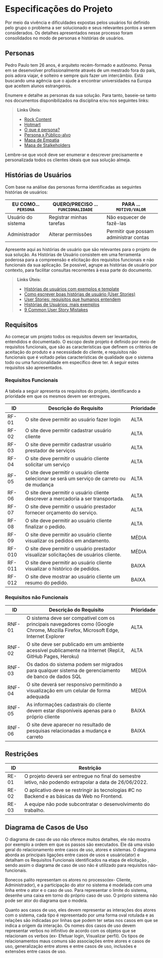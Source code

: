# Especificações do Projeto

Por meio da vivência e dificuldades expostas pelos usuários foi definido pelo grupo o problema a ser solucionado e seus relevantes pontos a serem considerados. Os detalhes apresentados nesse processo foram consolidados no modo de personas e histórias de usuários. 

## Personas

Pedro Paulo tem 26 anos, é arquiteto recém-formado e autônomo. Pensa em se desenvolver profissionalmente através de um mestrado fora do país, pois adora viajar, é solteiro e sempre quis fazer um intercâmbio. Está buscando uma agência que o ajude a encontrar universidades na Europa que aceitem alunos estrangeiros.

Enumere e detalhe as personas da sua solução. Para tanto, baseie-se tanto nos documentos disponibilizados na disciplina e/ou nos seguintes links:

> **Links Úteis**:
> - [Rock Content](https://rockcontent.com/blog/personas/)
> - [Hotmart](https://blog.hotmart.com/pt-br/como-criar-persona-negocio/)
> - [O que é persona?](https://resultadosdigitais.com.br/blog/persona-o-que-e/)
> - [Persona x Público-alvo](https://flammo.com.br/blog/persona-e-publico-alvo-qual-a-diferenca/)
> - [Mapa de Empatia](https://resultadosdigitais.com.br/blog/mapa-da-empatia/)
> - [Mapa de Stalkeholders](https://www.racecomunicacao.com.br/blog/como-fazer-o-mapeamento-de-stakeholders/)
>
Lembre-se que você deve ser enumerar e descrever precisamente e personalizada todos os clientes ideais que sua solução almeja.

## Histórias de Usuários

Com base na análise das personas forma identificadas as seguintes histórias de usuários:

|EU COMO... `PERSONA`| QUERO/PRECISO ... `FUNCIONALIDADE` |PARA ... `MOTIVO/VALOR`                 |
|--------------------|------------------------------------|----------------------------------------|
|Usuário do sistema  | Registrar minhas tarefas           | Não esquecer de fazê-las               |
|Administrador       | Alterar permissões                 | Permitir que possam administrar contas |

Apresente aqui as histórias de usuário que são relevantes para o projeto de sua solução. As Histórias de Usuário consistem em uma ferramenta poderosa para a compreensão e elicitação dos requisitos funcionais e não funcionais da sua aplicação. Se possível, agrupe as histórias de usuário por contexto, para facilitar consultas recorrentes à essa parte do documento.

> **Links Úteis**:
> - [Histórias de usuários com exemplos e template](https://www.atlassian.com/br/agile/project-management/user-stories)
> - [Como escrever boas histórias de usuário (User Stories)](https://medium.com/vertice/como-escrever-boas-users-stories-hist%C3%B3rias-de-usu%C3%A1rios-b29c75043fac)
> - [User Stories: requisitos que humanos entendem](https://www.luiztools.com.br/post/user-stories-descricao-de-requisitos-que-humanos-entendem/)
> - [Histórias de Usuários: mais exemplos](https://www.reqview.com/doc/user-stories-example.html)
> - [9 Common User Story Mistakes](https://airfocus.com/blog/user-story-mistakes/)

## Requisitos

Ao começar um projeto todos os requisitos devem ser levantados, entendidos e documentado. O escopo deste projeto é definido por meio de requisitos funcionais, que são as características que definem os critérios de aceitação do produto e a necessidade do cliente, e requisitos não funcionais que é voltado pelas características de qualidade que o sistema todo ou uma funcionalidade em específico deve ter. A seguir estes requisitos são apresentados. 

### Requisitos Funcionais

A tabela a seguir apresenta os requisitos do projeto, identificando a prioridade em que os mesmos devem ser entregues. 


|ID    | Descrição do Requisito                                                                       | Prioridade |
|------|----------------------------------------------------------------------------------------------|------------|
|RF-01| O site deve permitir ao usuário fazer login | ALTA       | 
|RF-02| O site deve permitir cadastrar usuário cliente                        | ALTA      |
|RF-03| O site deve permitir cadastrar usuário prestador de serviços                                    |  ALTA      |
|RF-04| O site deve permitir o usuário cliente solicitar um serviço                                  | ALTA       |
|RF-05| O site deve permitir o usuário cliente selecionar se será um serviço de carreto ou de mudança                          |  ALTA      |
|RF-06| O site deve permitir o usuário cliente descrever a mercadoria a ser transportada.                                |  ALTA     |
|RF-07| O site deve permitir o usuário prestador fornecer orçamento do serviço.                                |  ALTA      |
|RF-08| O site deve permitir ao usuário cliente finalizar o pedido.                                           |  ALTA      |
|RF-09| O site deve permitir ao usuário cliente visualizar os pedidos em andamento.                                          | MÉDIA      |
|RF-010| O site deve permitir o usuário prestador visualizar solicitações de usuários cliente.                                               | MÉDIA      |
|RF-011| O site deve permitir ao usuário cliente visualizar o histórico de pedidos.                                           | BAIXA      |
|RF-012| O site deve mostrar ao usuário cliente um resumo do pedido.                                      | BAIXA      |

### Requisitos não Funcionais

|ID     | Descrição do Requisito  |Prioridade |
|---------|-------------------------|----|
|RNF-01   | O sistema deve ser compatível com os principais navegadores como (Google Chrome, Mozilla Firefox, Microsoft Edge, Internet Explorer   | ALTA | 
|RNF-02  | O site deve ser publicado em um ambiente acessível publicamente na Internet (Repl.it, GitHub Pages, Heroku)  |  ALTA | 
|RNF-03  | Os dados do sistema podem ser migrados para qualquer sistema de gerenciamento de banco de dados SQL   |  MEDIA |
|RNF-04  | O site deverá ser responsivo permitindo a visualização em um celular de forma adequada |  MEDIA |
|RNF-05  | As informações cadastrais do cliente devem estar disponíveis apenas para o próprio cliente  |  BAIXA |
|RNF-06  | O site deve aparecer no resultado de pesquisas relacionadas a mudança e carreto  |  BAIXA |




## Restrições

|ID| Restrição                                             |
|--|-------------------------------------------------------|
|RE-01| O projeto deverá ser entregue no final do semestre letivo, não podendo extrapolar a data de 26/06/2022.|
|RE-02| O aplicativo deve se restringir às tecnologias #C no Backend e as básicas da Web no Frontend.       |
|RE-03| A equipe não pode subcontratar o desenvolvimento do trabalho.      |






## Diagrama de Casos de Uso

O diagrama de caso de uso não oferece muitos detalhes, ele não mostra por exemplo a ordem em que os passos são executados. Ele dá uma visão geral do relacionamento entre casos de uso, atores e sistemas. O diagrama aborda as principais ligações entre casos de usos e usuário(ator) e detalham os Requisitos Funcionais identificados na etapa de elicitação , sendo assim o diagrama de caso de uso não é utilizado para requisitos não-funcionais. 

Bonecos palito representam os atores no processo(ex- Cliente, Administrador), e a participação do ator no sistema é modelada com uma linha entre o ator e o caso de uso. Para representar o limite do sistema, desenhe uma caixa em torno do próprio caso de uso. O próprio sistema não pode ser ator do diagrama que o modela. 

Quanto aos casos de uso, eles devem representar as interações dos atores com o sistema, cada tipo é representado por uma forma oval rotulada e as relações são indicadas por linhas que podem ter setas nos casos em que se indica a origem da interação. Os nomes dos casos de uso devem representar verbos no infinitivo de acordo com os objetos que se relacionam os verbos (ex- Efetuar login, Visualizar perfil). Os tipos de relacionamentos maus comuns são associações entre atores e casos de uso, generalização entre atores e entre casos de uso, inclusões e extensões entre casos de uso. 

